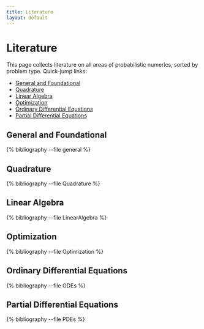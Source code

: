 ```yaml
---
title: Literature
layout: default
---
```


<h1>Literature</h1>
This page collects literature on all areas of probabilistic numerics, sorted by
problem type. Quick-jump links:

* <a href="#General">General and Foundational</a>
* <a href="#Quadrature">Quadrature</a>
* <a href="#Linear">Linear Algebra</a>
* <a href="#Optimization">Optimization</a>
* <a href="#ODEs">Ordinary Differential Equations</a>
* <a href="#PDEs">Partial Differential Equations</a>

<h2 id="General">General and Foundational</h2>

{% bibliography --file general %}

<h2 id="Quadrature">Quadrature</h2>

{% bibliography --file Quadrature %}

<h2 id="Linear">Linear Algebra</h2>

{% bibliography --file LinearAlgebra %}

<h2 id="Optimization">Optimization</h2>

{% bibliography --file Optimization %}

<h2 id="ODEs">Ordinary Differential Equations</h2>

{% bibliography --file ODEs %}

<h2 id="PDEs">Partial Differential Equations</h2>

{% bibliography --file PDEs %}
